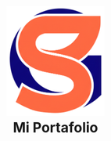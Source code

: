 <h1 align="center">
  <br>
  <img src="./src/assets/logo_PersonalR.png" alt="" width="200"></a>
  <br>
  Mi Portafolio
  <br>
</h1>

